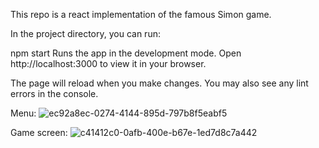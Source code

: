 This repo is a react implementation of the famous Simon game.

In the project directory, you can run:

npm start Runs the app in the development mode. Open http://localhost:3000 to view it in your browser.

The page will reload when you make changes. You may also see any lint errors in the console.

Menu: 
![ec92a8ec-0274-4144-895d-797b8f5eabf5](https://github.com/Yoni2222/Simon/assets/55746609/9095ba99-2d01-466b-afe0-eee19f0a10c5)


Game screen:
![c41412c0-0afb-400e-b67e-1ed7d8c7a442](https://github.com/Yoni2222/Simon/assets/55746609/786b52c5-2a90-492b-bf7c-9b0b0a456ffb)


